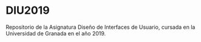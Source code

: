 # DIU2019
Repositorio de la Asignatura Diseño de Interfaces de Usuario, cursada en la Universidad de Granada en el año 2019.

